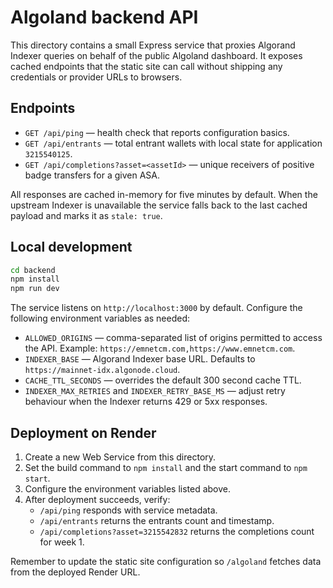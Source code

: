 # Algoland backend API

This directory contains a small Express service that proxies Algorand Indexer queries on behalf of the public Algoland dashboard. It exposes cached endpoints that the static site can call without shipping any credentials or provider URLs to browsers.

## Endpoints

- `GET /api/ping` — health check that reports configuration basics.
- `GET /api/entrants` — total entrant wallets with local state for application `3215540125`.
- `GET /api/completions?asset=<assetId>` — unique receivers of positive badge transfers for a given ASA.

All responses are cached in-memory for five minutes by default. When the upstream Indexer is unavailable the service falls back to the last cached payload and marks it as `stale: true`.

## Local development

```bash
cd backend
npm install
npm run dev
```

The service listens on `http://localhost:3000` by default. Configure the following environment variables as needed:

- `ALLOWED_ORIGINS` — comma-separated list of origins permitted to access the API. Example: `https://emnetcm.com,https://www.emnetcm.com`.
- `INDEXER_BASE` — Algorand Indexer base URL. Defaults to `https://mainnet-idx.algonode.cloud`.
- `CACHE_TTL_SECONDS` — overrides the default 300 second cache TTL.
- `INDEXER_MAX_RETRIES` and `INDEXER_RETRY_BASE_MS` — adjust retry behaviour when the Indexer returns 429 or 5xx responses.

## Deployment on Render

1. Create a new Web Service from this directory.
2. Set the build command to `npm install` and the start command to `npm start`.
3. Configure the environment variables listed above.
4. After deployment succeeds, verify:
   - `/api/ping` responds with service metadata.
   - `/api/entrants` returns the entrants count and timestamp.
   - `/api/completions?asset=3215542832` returns the completions count for week 1.

Remember to update the static site configuration so `/algoland` fetches data from the deployed Render URL.
